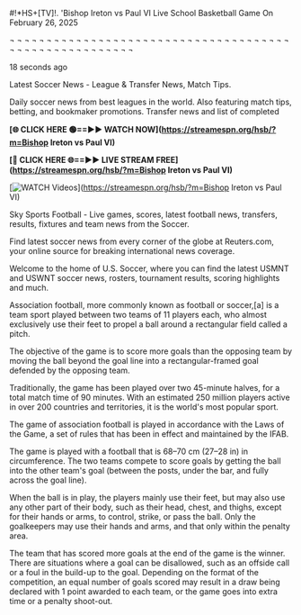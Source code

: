 #!*HS+[TV]!. 'Bishop Ireton vs Paul VI Live School Basketball Game On February 26, 2025
 
 
¬ ¬ ¬ ¬ ¬ ¬ ¬ ¬ ¬ ¬ ¬ ¬ ¬ ¬ ¬ ¬ ¬ ¬ ¬ ¬ ¬ ¬ ¬ ¬ ¬ ¬ ¬ ¬ ¬ ¬ ¬ ¬ ¬ ¬ ¬ ¬ ¬ ¬ ¬ ¬ ¬ ¬ ¬ ¬ ¬ ¬ ¬ ¬ ¬ ¬ ¬ ¬ ¬ ¬ ¬

18 seconds ago

Latest Soccer News - League & Transfer News, Match Tips.

Daily soccer news from best leagues in the world. Also featuring match tips, betting, and bookmaker promotions. Transfer news and list of completed

**[🌐 CLICK HERE 🟢==►► WATCH NOW](https://streamespn.org/hsb/?m=Bishop Ireton vs Paul VI)**

**[🔴 CLICK HERE 🌐==►► LIVE STREAM FREE](https://streamespn.org/hsb/?m=Bishop Ireton vs Paul VI)**

[![WATCH Videos](https://i.imgur.com/dJHk4Zq.gif)](https://streamespn.org/hsb/?m=Bishop Ireton vs Paul VI)

Sky Sports Football - Live games, scores, latest football news, transfers, results, fixtures and team news from the Soccer.

Find latest soccer news from every corner of the globe at Reuters.com, your online source for breaking international news coverage.

Welcome to the home of U.S. Soccer, where you can find the latest USMNT and USWNT soccer news, rosters, tournament results, scoring highlights and much.

Association football, more commonly known as football or soccer,[a] is a team sport played between two teams of 11 players each, who almost exclusively use their feet to propel a ball around a rectangular field called a pitch. 

The objective of the game is to score more goals than the opposing team by moving the ball beyond the goal line into a rectangular-framed goal defended by the opposing team. 

Traditionally, the game has been played over two 45-minute halves, for a total match time of 90 minutes. With an estimated 250 million players active in over 200 countries and territories, it is the world's most popular sport.

The game of association football is played in accordance with the Laws of the Game, a set of rules that has been in effect and maintained by the IFAB. 

The game is played with a football that is 68–70 cm (27–28 in) in circumference. The two teams compete to score goals by getting the ball into the other team's goal (between the posts, under the bar, and fully across the goal line). 

When the ball is in play, the players mainly use their feet, but may also use any other part of their body, such as their head, chest, and thighs, except for their hands or arms, to control, strike, or pass the ball. Only the goalkeepers may use their hands and arms, and that only within the penalty area. 

The team that has scored more goals at the end of the game is the winner. There are situations where a goal can be disallowed, such as an offside call or a foul in the build-up to the goal. Depending on the format of the competition, an equal number of goals scored may result in a draw being declared with 1 point awarded to each team, or the game goes into extra time or a penalty shoot-out.
